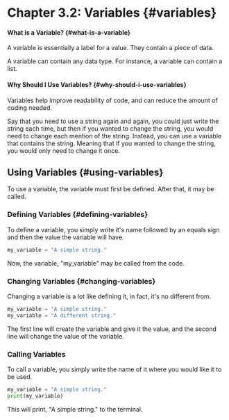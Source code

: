 # Chapter 3.2: Variables {#variables}

#### What is a Variable? {#what-is-a-variable}

A variable is essentially a label for a value. They contain a piece of data.

A variable can contain any data type. For instance, a variable can contain a list.

#### Why Should I Use Variables? {#why-should-i-use-variables}

Variables help improve readability of code, and can reduce the amount of coding needed.

Say that you need to use a string again and again, you could just write the string each time, but then if you wanted to change the string, you would need to change each mention of the string. Instead, you can use a variable that contains the string. Meaning that if you wanted to change the string, you would only need to change it once.

## Using Variables {#using-variables}

To use a variable, the variable must first be defined. After that, it may be called.

### Defining Variables {#defining-variables}

To define a variable, you simply write it's name followed by an equals sign and then the value the variable will have.

```py
my_variable = "A simple string."
```

Now, the variable, "my\_variable" may be called from the code.

### Changing Variables {#changing-variables}

Changing a variable is a lot like defining it, in fact, it's no different from.

```py
my_variable = "A simple string."
my_variable = "A different string."
```

The first line will create the variable and give it the value, and the second line will change the value of the variable.

### Calling Variables

To call a variable, you simply write the name of it where you would like it to be used.

```py
my_variable = "A simple string."
print(my_variable)
```

This will print, "A simple string." to the terminal.

